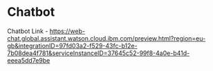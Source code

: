 # Chatbot
Chatbot Link - https://web-chat.global.assistant.watson.cloud.ibm.com/preview.html?region=eu-gb&integrationID=97fd03a2-f529-43fc-b12e-7b08dea4f781&serviceInstanceID=37645c52-99f8-4a0e-b41d-eeea5dd7e9be
